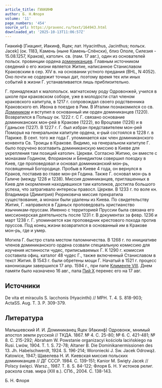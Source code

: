 ```yaml
---
article_title: ГИАКИНФ
author: Б. Н.Флоря
volume: '11'
page_numbers: '454'
source_url: https://pravenc.ru/text/164943.html
downloaded_at: '2025-10-13T11:06:57Z'
---
```


Гиаки́нф [Гиацинт, Иакинф, Яцек; лат. Hyacinthus, Jacinthus; польск. Jacek] (ок. 1183, Камень (ныне Камень-Слёнски), близ Ополе, Силезия - 15.08.1257, Краков), католич. св. (пам. 17 авг.), один из основателей польск. провинции ордена [доминиканцев](https://pravenc.ru/text/Доминиканцы.html). Главным источником сведений о его жизни является Житие, написанное Станиславом Краковским в сер. XIV в. на основании устного предания (BHL, N 4052). Оно почти не содержит точных дат, поэтому время тех или иных событий в жизни Г. устанавливается лишь приблизительно.

Г. принадлежал к малопольск. магнатскому роду Одровонжей, учился в школе при краковском соборе, уже в молодости стал членом краковского капитула, в 1217 г. сопровождал своего родственника Краковского еп. Ивона в поездке в Рим. В Италии познакомился со св. [Домиником](https://pravenc.ru/text/Домиником.html) и вступил в основанный им орден доминиканцев (1220). Возвратился в Польшу ок. 1222 г. С Г. связано основание доминиканских мон-рей в Кракове (1222), во Вроцлаве (1226) и в Гданьске (1227). В 1227 г. Г. был избран представителем мон-рей Поморья на генеральном капитуле ордена, к-рый состоялся в 1228 г. в Париже. В сент. того же года Г. упоминается как член доминиканского конвента Св. Троицы в Кракове. Видимо, на генеральном капитуле Г. было поручено возглавить доминиканскую миссию в Киеве для укрепления там позиций католич. Церкви. Согласно Житию, он вместе с монахами Годином, Флорианом и Бенедиктом совершил поездку в Киев, где проповедовал и основал доминиканский мон-рь, посвященный Богородице. Пробыв в Киеве 4 года, он вернулся в Краков, поставив во главе мон-ря Година. Также Г. основал мон-рь в Галиче (между 1228 и 1238). Миссия доминиканцев, приглашенных в Киев для окормления находившихся там католиков, достигла большого успеха, что затрагивало интересы правосл. Церкви. В 1233 г. по воле кн. Владимира (Димитрия) Рюриковича миссия прекратила существование, а монахи были удалены из Киева. По свидетельству Жития, Г. направился в Гданьск проповедовать христианство язычникам-пруссам. Именно с территорией Пруссии была связана его миссионерская деятельность после 1231 г. В документах за февр. 1236 и март 1238 г. Г. упоминается как проповедник крестового похода против пруссов. Под конец жизни возвратился в основанный им в Кракове мон-рь, где и умер.

Могила Г. быстро стала местом паломничества. В 1268 г. по инициативе членов доминиканского ордена созвали специальную комиссию для изучения истинности чудес, приписываемых Г. К 1290 г. комиссия составила офиц. каталог 48 чудес Г., также включенный Станиславом в текст Жития. В 1543 г. были обретены мощи Г. Начатый в 1521 г. процесс канонизации завершился 17 апр. 1594 г., при папе [Клименте VIII](<https://pravenc.ru/text/Климент VIII.html>). Днем памяти было назначено 16 авг., папа [Пий X](<https://pravenc.ru/text/Пий X.html>) перенес его на 17 авг.

## Источники

De vita et miraculis S. Iacchonis (Hyacinthi) // MPH. T. 4. S. 818-903; ActaSS. Aug. T. 3. P. 309-379.

## Литература

Малышевский И. И. Доминиканец Яцек (Иакинф) Одровонж, мнимый апостол земли русской // ТКДА. 1867. № 4. С. 25-80; № 6. С. 421-481; № 8. С. 215-292; Abraham W. Powstanie organizacyi kościoła lacińskiego na Rusi. Lwów, 1904. T. 1. S. 72-78; Altaner B. Die Dominikanermissionen des 13. Jh. Habelschwerdt, 1924. S. 196-214; Woroniecki J. Sw. Jacek Odrowąż. Katowice, 1947; Щавелева Н. И. Киевская миссия польских доминиканцев // ДГ СССР. 1984. С. 139-151; Kanior M. Swięty Jacek // Polscy święci. Warsz., 1987. T. 8. S. 84-122; Флоря Б. Н. У истоков религ. раскола слав. мира (XIII в.). СПб., 2004. С. 138-143.

Б. Н.  Флоря
